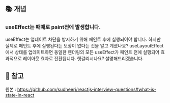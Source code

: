 ## 📚 개념

### useEffect는 때때로 paint전에 발생합니다. 
useEffect는 업데이트 차단을 방지하기 위해 페인트 후에 실행되어야 합니다. 하지만 실제로 페인트 후에 실행된다는 보장이 없다는 것을 알고 계셨나요? useLayoutEffect에서 상태를 업데이트하면 동일한 렌더링의 모든 useEffect가 페인트 전에 실행되어 효과적으로 레이아웃 효과로 전환됩니다. 헷갈리시나요? 설명해드리겠습니다.


## 📌 참고 
원본 : https://github.com/sudheerj/reactjs-interview-questions#what-is-state-in-react
